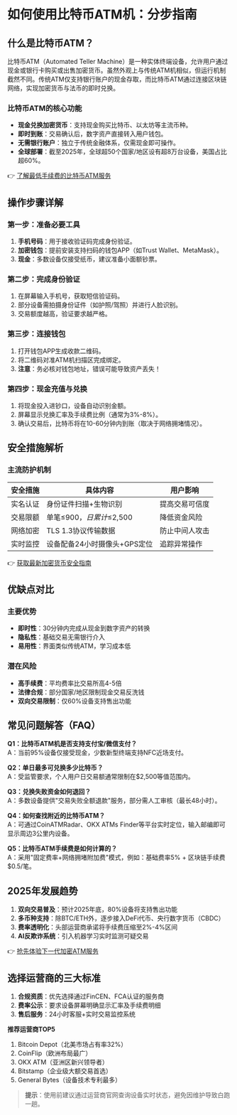 # 如何使用比特币ATM机：分步指南  

## 什么是比特币ATM？  
比特币ATM（Automated Teller Machine）是一种实体终端设备，允许用户通过现金或银行卡购买或出售加密货币。虽然外观上与传统ATM机相似，但运行机制截然不同。传统ATM仅支持银行账户的现金存取，而比特币ATM通过连接区块链网络，实现加密货币与法币的即时兑换。  

### 比特币ATM的核心功能  
- **现金兑换加密货币**：支持现金购买比特币、以太坊等主流币种。  
- **即时到账**：交易确认后，数字资产直接转入用户钱包。  
- **无需银行账户**：独立于传统金融体系，仅需现金即可操作。  
- **全球部署**：截至2025年，全球超50个国家/地区设有超8万台设备，美国占比超60%。  

👉 [了解最低手续费的比特币ATM服务](https://bit.ly/okx_welcome)  

## 操作步骤详解  
### 第一步：准备必要工具  
1. **手机号码**：用于接收验证码完成身份验证。  
2. **加密钱包**：提前安装支持扫码的钱包APP（如Trust Wallet、MetaMask）。  
3. **现金**：多数设备仅接受纸币，建议准备小面额钞票。  

### 第二步：完成身份验证  
1. 在屏幕输入手机号，获取短信验证码。  
2. 部分设备需拍摄身份证件（如护照/驾照）并进行人脸识别。  
3. 交易额度越高，验证要求越严格。  

### 第三步：连接钱包  
1. 打开钱包APP生成收款二维码。  
2. 将二维码对准ATM机扫描区完成绑定。  
3. **注意**：务必核对钱包地址，错误可能导致资产丢失！  

### 第四步：现金充值与兑换  
1. 将现金投入进钞口，设备自动识别金额。  
2. 屏幕显示兑换汇率及手续费比例（通常为3%-8%）。  
3. 确认交易后，比特币将在10-60分钟内到账（取决于网络拥堵情况）。  

## 安全措施解析  
### 主流防护机制  
| 安全措施        | 具体内容                          | 用户影响                |  
|-----------------|-----------------------------------|-------------------------|  
| 实名认证        | 身份证件扫描+生物识别             | 提高交易可信度          |  
| 交易限额        | 单笔≤$900，日累计≤$2,500          | 降低资金风险            |  
| 网络加密        | TLS 1.3协议传输数据               | 防止中间人攻击          |  
| 实时监控        | 设备配备24小时摄像头+GPS定位       | 追踪异常操作            |  

👉 [获取最新加密货币安全指南](https://bit.ly/okx_welcome)  

## 优缺点对比  
### 主要优势  
- **即时性**：30分钟内完成从现金到数字资产的转换  
- **隐私性**：基础交易无需银行介入  
- **易用性**：界面类似传统ATM，学习成本低  

### 潜在风险  
- **高手续费**：平均费率比交易所高4-5倍  
- **法律合规**：部分国家/地区限制现金交易反洗钱  
- **双向交易限制**：仅60%设备支持售出功能  

## 常见问题解答（FAQ）  
**Q1：比特币ATM机是否支持支付宝/微信支付？**  
A：当前95%设备仅接受现金，少数新型终端支持NFC近场支付。  

**Q2：单日最多可兑换多少比特币？**  
A：受监管要求，个人用户日交易额通常限制在$2,500等值范围内。  

**Q3：兑换失败资金如何退回？**  
A：多数设备提供"交易失败全额退款"服务，部分需人工审核（最长48小时）。  

**Q4：如何查找附近的比特币ATM？**  
A：可通过CoinATMRadar、OKX ATMs Finder等平台实时定位，输入邮编即可显示周边3公里内设备。  

**Q5：比特币ATM手续费是如何计算的？**  
A：采用"固定费率+网络拥堵附加费"模式，例如：基础费率5% + 区块链手续费$0.5/笔。  

## 2025年发展趋势  
1. **双向交易普及**：预计2025年底，80%设备将支持售出功能  
2. **多币种支持**：除BTC/ETH外，逐步接入DeFi代币、央行数字货币（CBDC）  
3. **费率透明化**：头部运营商承诺将手续费压缩至2%-4%区间  
4. **AI反欺诈系统**：引入机器学习实时监测可疑交易  

👉 [抢先体验下一代加密ATM服务](https://bit.ly/okx_welcome)  

## 选择运营商的三大标准  
1. **合规资质**：优先选择通过FinCEN、FCA认证的服务商  
2. **费率公示**：要求设备屏幕明确显示汇率及手续费明细  
3. **售后服务**：24小时客服+实时交易监控系统  

**推荐运营商TOP5**  
1. Bitcoin Depot（北美市场占有率32%）  
2. CoinFlip（欧洲布局最广）  
3. OKX ATM（亚洲区新兴领导者）  
4. Bitstamp（企业级大额交易首选）  
5. General Bytes（设备技术专利最多）  

> **提示**：使用前建议通过运营商官网查询设备实时状态，避免因维护导致白跑一趟。